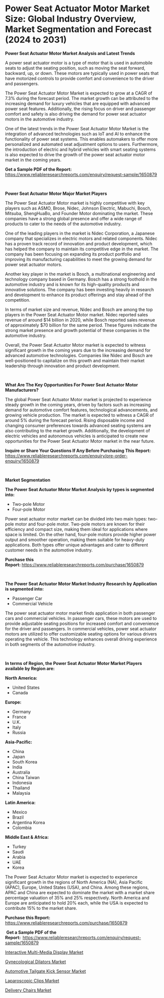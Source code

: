 <p><h1>Power Seat Actuator Motor Market Size: Global Industry Overview, Market Segmentation and Forecast (2024 to 2031)</h1></p><p><strong>Power Seat Actuator Motor Market Analysis and Latest Trends</strong></p>
<p><p>A power seat actuator motor is a type of motor that is used in automobile seats to adjust the seating position, such as moving the seat forward, backward, up, or down. These motors are typically used in power seats that have motorized controls to provide comfort and convenience to the driver and passengers.</p><p>The Power Seat Actuator Motor Market is expected to grow at a CAGR of 7.3% during the forecast period. The market growth can be attributed to the increasing demand for luxury vehicles that are equipped with advanced power seat features. Additionally, the rising focus on driver and passenger comfort and safety is also driving the demand for power seat actuator motors in the automotive industry.</p><p>One of the latest trends in the Power Seat Actuator Motor Market is the integration of advanced technologies such as IoT and AI to enhance the functionality of power seat systems. This enables automakers to offer more personalized and automated seat adjustment options to users. Furthermore, the introduction of electric and hybrid vehicles with smart seating systems is also expected to drive the growth of the power seat actuator motor market in the coming years.</p></p>
<p><strong>Get a Sample PDF of the Report:&nbsp;</strong> <a href="https://www.reliableresearchreports.com/enquiry/request-sample/1650879">https://www.reliableresearchreports.com/enquiry/request-sample/1650879</a></p>
<p>&nbsp;</p>
<p><strong>Power Seat Actuator Motor Major Market Players</strong></p>
<p><p>The Power Seat Actuator Motor market is highly competitive with key players such as ASMO, Brose, Nidec, Johnson Electric, Mabuchi, Bosch, Mitsuba, ShengHuaBo, and Founder Motor dominating the market. These companies have a strong global presence and offer a wide range of products to cater to the needs of the automotive industry.</p><p>One of the leading players in the market is Nidec Corporation, a Japanese company that specializes in electric motors and related components. Nidec has a proven track record of innovation and product development, which has helped the company to maintain its competitive edge in the market. The company has been focusing on expanding its product portfolio and improving its manufacturing capabilities to meet the growing demand for power seat actuator motors.</p><p>Another key player in the market is Bosch, a multinational engineering and technology company based in Germany. Bosch has a strong foothold in the automotive industry and is known for its high-quality products and innovative solutions. The company has been investing heavily in research and development to enhance its product offerings and stay ahead of the competition.</p><p>In terms of market size and revenue, Nidec and Bosch are among the top players in the Power Seat Actuator Motor market. Nidec reported sales revenue of around $14 billion in 2020, while Bosch reported sales revenue of approximately $70 billion for the same period. These figures indicate the strong market presence and growth potential of these companies in the automotive industry.</p><p>Overall, the Power Seat Actuator Motor market is expected to witness significant growth in the coming years due to the increasing demand for advanced automotive technologies. Companies like Nidec and Bosch are well-positioned to capitalize on this growth and maintain their market leadership through innovation and product development.</p></p>
<p>&nbsp;</p>
<p><strong>What Are The Key Opportunities For Power Seat Actuator Motor Manufacturers?</strong></p>
<p><p>The global Power Seat Actuator Motor market is projected to experience steady growth in the coming years, driven by factors such as increasing demand for automotive comfort features, technological advancements, and growing vehicle production. The market is expected to witness a CAGR of around 5% during the forecast period. Rising disposable income and changing consumer preferences towards advanced seating systems are also contributing to the market growth. Additionally, the development of electric vehicles and autonomous vehicles is anticipated to create new opportunities for the Power Seat Actuator Motor market in the near future.</p></p>
<p><strong>Inquire or Share Your Questions If Any Before Purchasing This Report:</strong> <a href="https://www.reliableresearchreports.com/enquiry/pre-order-enquiry/1650879">https://www.reliableresearchreports.com/enquiry/pre-order-enquiry/1650879</a></p>
<p>&nbsp;</p>
<p><strong>Market Segmentation</strong></p>
<p><strong>The Power Seat Actuator Motor Market Analysis by types is segmented into:</strong></p>
<p><ul><li>Two-pole Motor</li><li>Four-pole Motor</li></ul></p>
<p><p>Power seat actuator motor market can be divided into two main types: two-pole motor and four-pole motor. Two-pole motors are known for their efficiency and compact size, making them ideal for applications where space is limited. On the other hand, four-pole motors provide higher power output and smoother operation, making them suitable for heavy-duty applications. Both types offer unique advantages and cater to different customer needs in the automotive industry.</p></p>
<p><strong>Purchase this Report:&nbsp;</strong><a href="https://www.reliableresearchreports.com/purchase/1650879">https://www.reliableresearchreports.com/purchase/1650879</a></p>
<p>&nbsp;</p>
<p><strong>The Power Seat Actuator Motor Market Industry Research by Application is segmented into:</strong></p>
<p><ul><li>Passenger Car</li><li>Commercial Vehicle</li></ul></p>
<p><p>The power seat actuator motor market finds application in both passenger cars and commercial vehicles. In passenger cars, these motors are used to provide adjustable seating positions for increased comfort and convenience for the driver and passengers. In commercial vehicles, power seat actuator motors are utilized to offer customizable seating options for various drivers operating the vehicle. This technology enhances overall driving experience in both segments of the automotive industry.</p></p>
<p>&nbsp;</p>
<p><strong>In terms of Region, the Power Seat Actuator Motor Market Players available by Region are:</strong></p>
<p>
    <p> <strong> North America: </strong>
        <ul>
            <li>United States</li>
            <li>Canada</li>
        </ul>
        </p> 
    <p> <strong> Europe: </strong>
        <ul>
            <li>Germany</li>
            <li>France</li>
            <li>U.K.</li>
            <li>Italy</li>
            <li>Russia</li>
        </ul>
        </p> 
    <p> <strong> Asia-Pacific: </strong>
        <ul>
            <li>China</li>
            <li>Japan</li>
            <li>South Korea</li>
            <li>India</li>
            <li>Australia</li>
            <li>China Taiwan</li>
            <li>Indonesia</li>
            <li>Thailand</li>
            <li>Malaysia</li>
        </ul>
        </p> 
    <p> <strong> Latin America: </strong>
        <ul>
            <li>Mexico</li>
            <li>Brazil</li>
            <li>Argentina Korea</li>
            <li>Colombia</li>
        </ul>
        </p> 
    <p> <strong> Middle East & Africa: </strong>
        <ul>
            <li>Turkey</li>
            <li>Saudi</li>
            <li>Arabia</li>
            <li>UAE</li>
            <li>Korea</li>
        </ul>
    </p>
    </p>
<p><p>The Power Seat Actuator Motor market is expected to experience significant growth in the regions of North America (NA), Asia Pacific (APAC), Europe, United States (USA), and China. Among these regions, APAC and China are expected to dominate the market with a market share percentage valuation of 35% and 25% respectively. North America and Europe are anticipated to hold 20% each, while the USA is expected to contribute 15% to the market share.</p></p>
<p><strong>Purchase this Report: </strong><a href="https://www.reliableresearchreports.com/purchase/1650879">https://www.reliableresearchreports.com/purchase/1650879</a></p>
<p>&nbsp;<strong>Get a Sample PDF of the Report:&nbsp;&nbsp;</strong><a href="https://www.reliableresearchreports.com/enquiry/request-sample/1650879">https://www.reliableresearchreports.com/enquiry/request-sample/1650879</a></p>
<p><strong></strong></p>
<p><p><a href="https://github.com/ashepherd82/Market-Research-Report-List-3/blob/main/interactive-multi-media-display-market.md">Interactive Multi-Media Display Market</a></p><p><a href="https://medium.com/@johnsonlowe1974/gynecological-dilators-market-trends-and-market-analysis-forecasted-for-period-2024-2031-38203a52e96e">Gynecological Dilators Market</a></p><p><a href="https://github.com/okotobwrhuteie/Market-Research-Report-List-1/blob/main/automotive-tailgate-kick-sensor-market.md">Automotive Tailgate Kick Sensor Market</a></p><p><a href="https://medium.com/@johnsonlowe1974/laparoscopic-clips-market-report-reveals-the-latest-trends-and-growth-opportunities-of-this-market-8856a6e94954">Laparoscopic Clips Market</a></p><p><a href="https://medium.com/@johnsonlowe1974/delivery-chairs-market-the-key-to-successful-business-strategy-forecast-till-2031-f60cf1aa7871">Delivery Chairs Market</a></p></p>